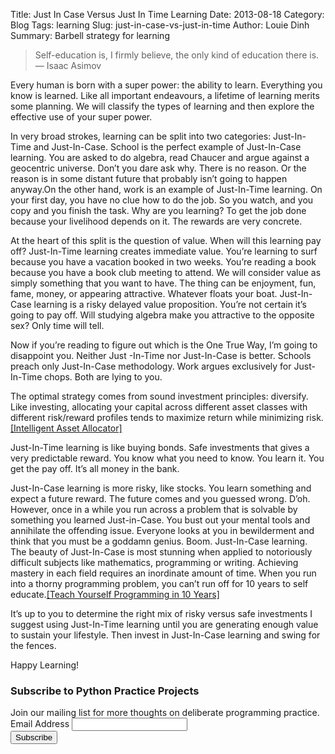 Title: Just In Case Versus Just In Time Learning
Date: 2013-08-18
Category: Blog
Tags: learning
Slug: just-in-case-vs-just-in-time
Author: Louie Dinh
Summary: Barbell strategy for learning

>Self-education is, I firmly believe, the only kind of education there is.
― Isaac Asimov

Every human is born with a super power: the ability to learn. Everything you
know is learned. Like all important endeavours, a lifetime of learning merits
some planning. We will classify the types of learning and then explore the
effective use of your super power.

In very broad strokes, learning can be split into two categories: Just-In-Time
and Just-In-Case. School is the perfect example of Just-In-Case learning. You
are asked to do algebra, read Chaucer and argue against a geocentric universe.
Don’t you dare ask why. There is no reason. Or the reason is in some distant
future that probably isn’t going to happen anyway.On the other hand, work is an
example of Just-In-Time learning. On your first day, you have no clue how to do
the job. So you watch, and you copy and you finish the task. Why are you
learning? To get the job done because your livelihood depends on it. The
rewards are very concrete.

At the heart of this split is the question of value. When will this learning
pay off? Just-In-Time learning creates immediate value. You’re learning to surf
because you have a vacation booked in two weeks. You’re reading a book because
you have a book club meeting to attend. We will consider value as simply
something that you want to have. The thing can be enjoyment, fun, fame, money,
or appearing attractive. Whatever floats your boat. Just-In-Case learning is a
risky delayed value proposition. You’re not certain it’s going to pay off. Will
studying algebra make you attractive to the opposite sex? Only time will tell.

Now if you’re reading to figure out which is the One True Way, I’m going to
disappoint you. Neither Just -In-Time nor Just-In-Case is better. Schools
preach only Just-In-Case methodology. Work argues exclusively for Just-In-Time
chops. Both are lying to you.

The optimal strategy comes from sound investment principles: diversify. Like
investing, allocating your capital across different asset classes with
different risk/reward profiles tends to maximize return while minimizing risk.
[[Intelligent Asset Allocator]](https://www.amazon.com/dp/0071362363/ref=as_li_qf_sp_asin_til?tag=homebits04-20&camp=0&creative=0&linkCode=as1&creativeASIN=0071362363&adid=1BP197D23ZSJBKKX32M8&)

Just-In-Time learning is like buying bonds. Safe investments that gives a very
predictable reward. You know what you need to know. You learn it. You get the
pay off. It’s all money in the bank.

Just-In-Case learning is more risky, like stocks. You learn something and
expect a future reward. The future comes and you guessed wrong. D’oh. However,
once in a while you run across a problem that is solvable by something you
learned Just-in-Case. You bust out your mental tools and annihilate the
offending issue. Everyone looks at you in bewilderment and think that you must
be a goddamn genius. Boom. Just-In-Case learning. The beauty of Just-In-Case is
most stunning when applied to notoriously difficult subjects like mathematics,
programming or writing. Achieving mastery in each field requires an inordinate
amount of time. When you run into a thorny programming problem, you can’t run
off for 10 years to self educate.[[Teach Yourself Programming in 10
Years]](http://norvig.com/21-days.html)

It’s up to you to determine the right mix of risky versus safe investments I
suggest using Just-In-Time learning until you are generating enough value to
sustain your lifestyle. Then invest in Just-In-Case learning and swing for the
fences.

Happy Learning!


<!-- Begin MailChimp Signup Form -->
<div id="mc_embed_signup">
<form action="http://ldinh.us7.list-manage1.com/subscribe/post?u=8ca0c45c82ef713b79a588f83&amp;id=4de59dd00f" method="post" id="mc-embedded-subscribe-form" name="mc-embedded-subscribe-form" class="validate" target="_blank" novalidate>
    <h3>Subscribe to Python Practice Projects</h3>
    Join our mailing list for more thoughts on deliberate programming practice.
    <div class="mc-field-group">
        <label for="mce-EMAIL">Email Address</label>
        <input type="email" value="" name="EMAIL" class="required email" id="mce-EMAIL">
    </div>
    <div id="mce-responses" class="clear">
        <div class="response" id="mce-error-response" style="display:none"></div>
        <div class="response" id="mce-success-response" style="display:none"></div>
    </div>  <div class="clear"><input type="submit" value="Subscribe" name="subscribe" id="mc-embedded-subscribe" class="button"></div>
</form>
</div>
<!--End mc_embed_signup-->
